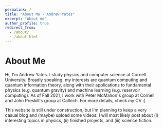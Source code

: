 ```yaml
---
permalink: /
title: "About Me - Andrew Yates"
excerpt: "About me"
author_profile: true
redirect_from: 
  - /about/
  - /about.html
---
```


About Me
======

Hi, I'm Andrew Yates. I study physics and computer science at Cornell University. Broadly speaking, my interests are quantum computing and quantum information theory, along with their applications to fundamental physics (e.g. quantum gravity) and machine learning (e.g. reservoir computing). As of Fall 2021, I work with Peter McMahon's group at Cornell and John Preskill's group at Caltech. For more details, check my CV :)

This website is still under construction, but I'm planning to keep a very casual blog and (maybe) upload some videos. I will most likely post about (i) interesting topics in physics, (ii) finished projects, and (iii) science fiction.
